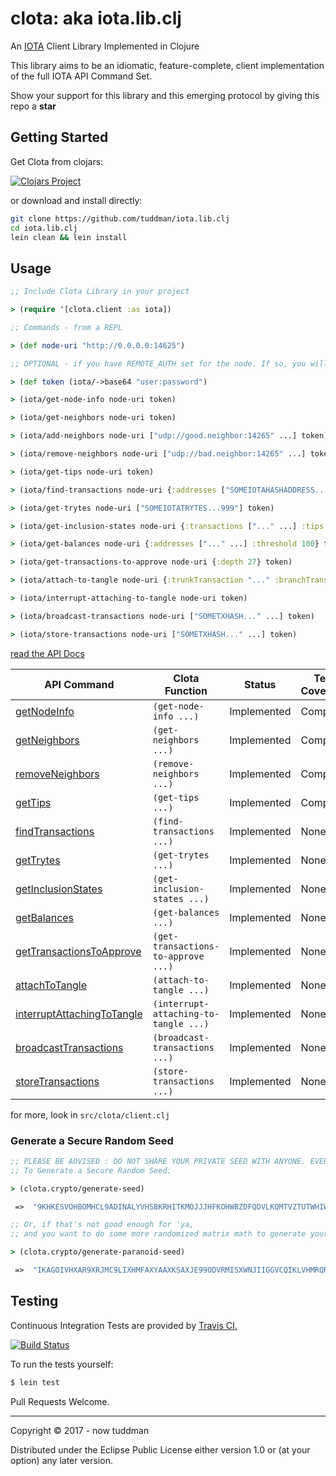 # clota: aka iota.lib.clj

An [IOTA](https://iota.org) Client Library Implemented in Clojure

This library aims to be an idiomatic, feature-complete, client implementation of the full IOTA API Command Set.

Show your support for this library and this emerging protocol by giving this repo a **star**

## Getting Started

Get Clota from clojars:

[![Clojars Project](https://img.shields.io/clojars/v/clota.svg)](https://clojars.org/clota)

or download and install directly:

```bash
git clone https://github.com/tuddman/iota.lib.clj
cd iota.lib.clj
lein clean && lein install
```

## Usage

```clojure
;; Include Clota Library in your project

> (require '[clota.client :as iota])

;; Commands - from a REPL

> (def node-uri "http://0.0.0.0:14625")

;; OPTIONAL - if you have REMOTE_AUTH set for the node. If so, you will need to send the token along with every command.

> (def token (iota/->base64 "user:password")

> (iota/get-node-info node-uri token)

> (iota/get-neighbors node-uri token)

> (iota/add-neighbors node-uri ["udp://good.neighbor:14265" ...] token)

> (iota/remove-neighbors node-uri ["udp://bad.neighbor:14265" ...] token)

> (iota/get-tips node-uri token)

> (iota/find-transactions node-uri {:addresses ["SOMEIOTAHASHADDRESS..." ...]} token)

> (iota/get-trytes node-uri ["SOMEIOTATRYTES...999"] token)

> (iota/get-inclusion-states node-uri {:transactions ["..." ...] :tips ["..." ...]} token)

> (iota/get-balances node-uri {:addresses ["..." ...] :threshold 100} token)

> (iota/get-transactions-to-approve node-uri {:depth 27} token)

> (iota/attach-to-tangle node-uri {:trunkTransaction "..." :branchTransaction "..." :min-weight-magnitude 18 :trytes ["..." ...]} token)

> (iota/interrupt-attaching-to-tangle node-uri token)

> (iota/broadcast-transactions node-uri ["SOMETXHASH..." ...] token)

> (iota/store-transactions node-uri ["SOMETXHASH..." ...] token)

```

[read the API Docs](https://iota.readme.io)

API Command | Clota Function | Status | Test Coverage
--- | --- | --- | ---
[getNodeInfo](https://iota.readme.io/docs/getnodeinfo) | `(get-node-info ...)` | Implemented | Complete
[getNeighbors](https://iota.readme.io/docs/getneighborsactivity) | `(get-neighbors ...)` | Implemented | Complete
[removeNeighbors](https://iota.readme.io/docs/getnodeinfo) | `(remove-neighbors ...)` | Implemented | Complete
[getTips](https://iota.readme.io/docs/gettips) | `(get-tips ...)` | Implemented | Complete
[findTransactions](https://iota.readme.io/docs/findtransactions) | `(find-transactions ...)` | Implemented | None
[getTrytes](https://iota.readme.io/docs/gettrytes) | `(get-trytes ...)` | Implemented | None
[getInclusionStates](https://iota.readme.io/docs/getinclusionstates) | `(get-inclusion-states ...)` | Implemented | None
[getBalances](https://iota.readme.io/docs/getbalances) | `(get-balances ...)` | Implemented | None
[getTransactionsToApprove](https://iota.readme.io/docs/gettransactionstoapprove) | `(get-transactions-to-approve ...)` | Implemented | None
[attachToTangle](https://iota.readme.io/docs/attachtotangle) | `(attach-to-tangle ...)` | Implemented | None
[interruptAttachingToTangle](https://iota.readme.io/docs/interruptattachingtotangle) | `(interrupt-attaching-to-tangle ...)` | Implemented | None
[broadcastTransactions](https://iota.readme.io/docs/broadcasttransactions) | `(broadcast-transactions ...)` | Implemented | None
[storeTransactions](https://iota.readme.io/docs/storetransactions) | `(store-transactions ...)` | Implemented | None

for more, look in `src/clota/client.clj`

### Generate a Secure Random Seed 

```clojure
;; PLEASE BE ADVISED : DO NOT SHARE YOUR PRIVATE SEED WITH ANYONE. EVER!
;; To Generate a Secure Random Seed:

> (clota.crypto/generate-seed)

 =>  "9KHKESVOHBOMHCL9ADINALYVHSBKRHITKMOJJJHFKOHWBZDFQDVLKQMTVZTUTWHIWXISBRIFXPZEEZTUU" 

;; Or, if that's not good enough for 'ya, 
;; and you want to do some more randomized matrix math to generate your seed:

> (clota.crypto/generate-paranoid-seed)

 =>  "IKAGOIVHXAR9XRJMC9LIXHMFAXYAAXKSAXJE99ODVRMISXWNJIIGGVCQIKLVHMRQRQKESJDESRSQOUZTA"
```

## Testing

Continuous Integration Tests are provided by [Travis CI.](https://travis-ci.com/)

[![Build Status](https://travis-ci.org/tuddman/iota.lib.clj.svg?branch=master)](https://travis-ci.org/tuddman/iota.lib.clj)


To run the tests yourself:

```bash
$ lein test
```


Pull Requests Welcome.


---

Copyright © 2017 - now tuddman

Distributed under the Eclipse Public License either version 1.0 or (at
your option) any later version.
